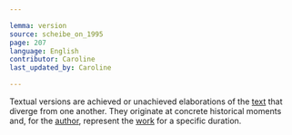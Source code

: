```yaml
---

lemma: version
source: scheibe_on_1995
page: 207
language: English
contributor: Caroline
last_updated_by: Caroline

---
```


Textual versions are achieved or unachieved elaborations of the [text](text.html) that diverge from one another. They originate at concrete historical moments and, for the [author](author.html), represent the [work](work.html) for a specific duration.
